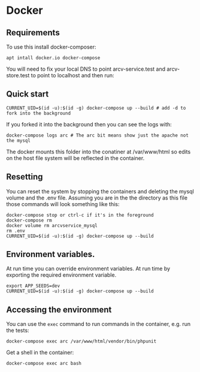 # Docker

## Requirements

To use this install docker-composer:

    apt intall docker.io docker-compose

You will need to fix your local DNS to point arcv-service.test and arcv-store.test to point to localhost and then run:

## Quick start

    CURRENT_UID=$(id -u):$(id -g) docker-compose up --build # add -d to fork into the background

If you forked it into the background then you can see the logs with:

    docker-compose logs arc # The arc bit means show just the apache not the mysql

The docker mounts this folder into the conatiner at /var/www/html so edits on the host file system will be reflected in the container.

## Resetting

You can reset the system by stopping the containers and deleting the mysql volume and the .env file.  Assuming you are in the the directory as this file those commands will look something like this:

    docker-compose stop or ctrl-c if it's in the foreground
    docker-compose rm
    docker volume rm arcvservice_mysql
    rm .env
    CURRENT_UID=$(id -u):$(id -g) docker-compose up --build

## Environment variables.

At run time you can override environment variables. At run time by exporting the required environment variable.

    export APP_SEEDS=dev
    CURRENT_UID=$(id -u):$(id -g) docker-compose up --build

## Accessing the environment

You can use the ```exec``` command to run commands in the container, e.g. run the tests:

    docker-compose exec arc /var/www/html/vendor/bin/phpunit

Get a shell in the container:

    docker-compose exec arc bash

